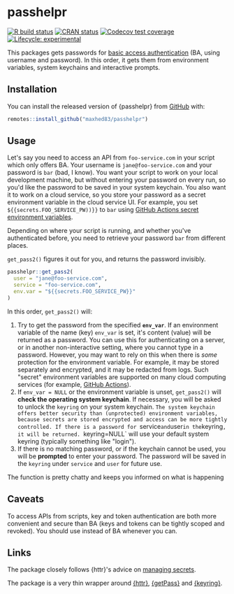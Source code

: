 # passhelpr

<!-- badges: start -->
[![R build status](https://github.com/maxheld83/passhelpr/workflows/CICD/badge.svg)](https://github.com/maxheld83/passhelpr/actions)
[![CRAN status](https://www.r-pkg.org/badges/version/passhelpr)](https://CRAN.R-project.org/package=passhelpr)
[![Codecov test coverage](https://codecov.io/gh/maxheld83/passhelpr/branch/master/graph/badge.svg)](https://codecov.io/gh/maxheld83/passhelpr?branch=master)
[![Lifecycle: experimental](https://img.shields.io/badge/lifecycle-experimental-orange.svg)](https://www.tidyverse.org/lifecycle/#experimental)
<!-- badges: end -->

This packages gets passwords for [basic access authentication](https://en.wikipedia.org/wiki/basic_access_authentication) (BA, using username and password).
In this order, it gets them from environment variables, system keychains and interactive prompts.


## Installation

You can install the released version of {passhelpr} from [GitHub](https://github.com/maxheld83/passhelpr) with:

``` r
remotes::install_github("maxhed83/passhelpr")
```


## Usage

Let's say you need to access an API from `foo-service.com` in your script which only offers BA.
Your username is `jane@foo-service.com` and your password is `bar` (bad, I know).
You want your script to work on your local development machine, but without entering your password on every run, so you'd like the password to be saved in your system keychain.
You also want it to work on a cloud service, so you store your password as a secret environment variable in the cloud service UI.
For example, you set `${{secrets.FOO_SERVICE_PW))}}` to `bar` using [GitHub Actions secret environment variables](https://help.github.com/en/actions/configuring-and-managing-workflows/creating-and-storing-encrypted-secrets).

Depending on where your script is running, and whether you've authenticated before, you need to retrieve your password `bar` from different places.

`get_pass2()` figures it out for you, and returns the password invisibly.

```r
passhelpr::get_pass2(
  user = "jane@foo-service.com", 
  service = "foo-service.com", 
  env.var = "${{secrets.FOO_SERVICE_PW}}"
)
```

In this order, `get_pass2()` will:

1. Try to get the password from the specified **`env_var`**.
  If an environment variable of the name (key) `env_var` is set, it's content (value) will be returned as a password.
  You can use this for authenticating on a server, or in another non-interactive setting, where you cannot type in a password.
  However, you may want to rely on this when there is *some* protection for the environment variable.
  For example, it may be stored separately and encrypted, and it may be redacted from logs.
  Such "secret" environment variables are supported on many cloud computing services (for example, [GitHub Actions](https://help.github.com/en/actions/configuring-and-managing-workflows/creating-and-storing-encrypted-secrets)).
2. If `env_var = NULL` or the environment variable is unset, `get_pass2()` will **check the operating system keychain**.
  If necessary, you will be asked to unlock the `keyring` on your system keychain.
  `The system keychain offers better security than (unprotected) environment variables, because secrets are stored encrypted and access can be more tightly controlled.
  If there is a password for `service` and `user` in the `keyring`, it will be returned.
  `keyring=NULL` will use your default system keyring (typically something like "login").
3. If there is no matching password, or if the keychain cannot be used, you will be **prompted** to enter your password.
  The password will be saved in the `keyring` under `service` and `user` for future use.

The function is pretty chatty and keeps you informed on what is happening


## Caveats

To access APIs from scripts, key and token authentication are both more convenient and secure than BA (keys and tokens can be tightly scoped and revoked).
You should use instead of BA whenever you can.


## Links

The package closely follows {httr}'s advice on [managing secrets](https://httr.r-lib.org/articles/secrets.html).

The package is a very thin wrapper around [{httr}](https://httr.r-lib.org), [{getPass}](https://cran.r-project.org/web/packages/getPass/index.html) and [{keyring}](https://github.com/r-lib/keyring).
